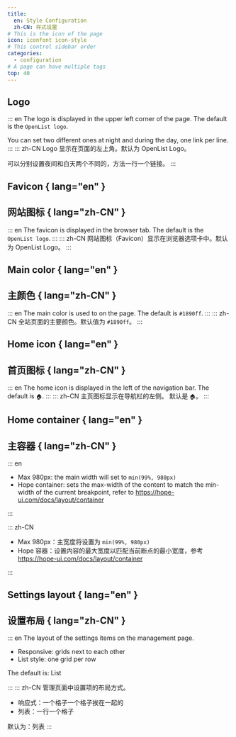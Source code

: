 ```yaml
---
title:
  en: Style Configuration
  zh-CN: 样式设置
# This is the icon of the page
icon: iconfont icon-style
# This control sidebar order
categories:
  - configuration
# A page can have multiple tags
top: 40
---
```


## Logo

::: en
The logo is displayed in the upper left corner of the page. The default is the `OpenList logo`.

You can set two different ones at night and during the day, one link per line.
:::
::: zh-CN
Logo 显示在页面的左上角。默认为 OpenList Logo。

可以分别设置夜间和白天两个不同的，方法一行一个链接。
:::

## Favicon { lang="en" }

## 网站图标 { lang="zh-CN" }

::: en
The favicon is displayed in the browser tab. The default is the `OpenList logo`.
:::
::: zh-CN
网站图标（Favicon）显示在浏览器选项卡中。默认为 OpenList Logo。
:::

## Main color { lang="en" }

## 主颜色 { lang="zh-CN" }

::: en
The main color is used to on the page. The default is `#1890ff`.
:::
::: zh-CN
全站页面的主要颜色。默认值为 `#1890ff`。
:::

## Home icon { lang="en" }

## 首页图标 { lang="zh-CN" }

::: en
The home icon is displayed in the left of the navigation bar. The default is `🏠`.
:::
::: zh-CN
主页图标显示在导航栏的左侧。 默认是 `🏠`。
:::

## Home container { lang="en" }

## 主容器 { lang="zh-CN" }

::: en

- Max 980px: the main width will set to `min(99%, 980px)`
- Hope container: sets the max-width of the content to match the min-width of the current breakpoint, refer to https://hope-ui.com/docs/layout/container

:::

::: zh-CN

- Max 980px：主宽度将设置为 `min(99%, 980px)`
- Hope 容器：设置内容的最大宽度以匹配当前断点的最小宽度，参考 https://hope-ui.com/docs/layout/container

:::

## Settings layout { lang="en" }

## 设置布局 { lang="zh-CN" }

::: en
The layout of the settings items on the management page.

- Responsive: grids next to each other
- List style: one grid per row

The default is: List

:::
::: zh-CN
管理页面中设置项的布局方式。

- 响应式：一个格子一个格子挨在一起的
- 列表：一行一个格子

默认为：列表
:::
